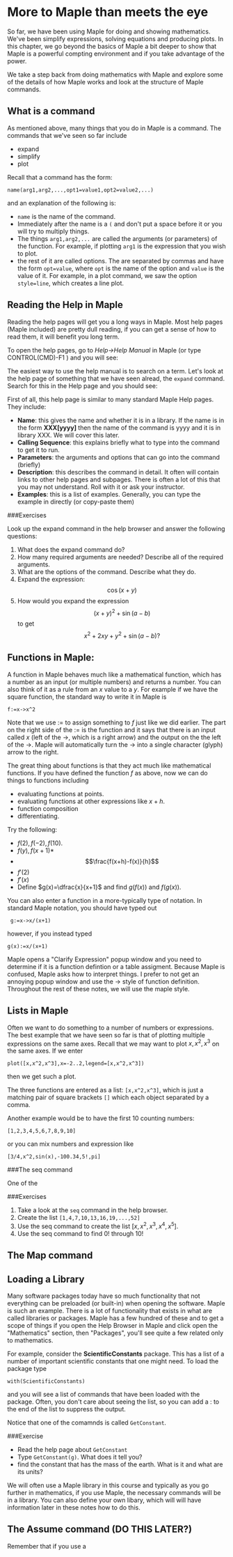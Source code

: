 More to Maple than meets the eye
==========

So far, we have been using Maple for doing and showing mathematics.  We've been simplify expressions, solving equations and producing plots.  In this chapter, we go beyond the basics of Maple a bit deeper to show that Maple is a  powerful compting environment and if you take advantage of the power.  

We take a step back from doing mathematics with Maple and explore some of the details of how Maple works and look at the structure of Maple commands.  

What is a command
------

As mentioned above, many things that you do in Maple is a command. The commands that we've seen so far include

* expand
* simplify
* plot

Recall that a command has the form:

```
name(arg1,arg2,...,opt1=value1,opt2=value2,...)
```
and an explanation of the following is:

* `name` is the name of the command. 
* Immediately after the name is a `(` and don't put a space before it or you will try to multiply things.   
* The things `arg1,arg2,...` are called the arguments (or parameters) of the function.  For example, if plotting `arg1` is the expression that you wish to plot. 
* the rest of it are called options.  The are separated by commas and have the form `opt=value`, where `opt` is the name of the option and `value` is the value of it.   For example, in a plot command, we saw the option `style=line`, which creates a line plot.  





Reading the Help in Maple
-----

Reading the help pages will get you a long ways in Maple.  Most help pages (Maple included) are pretty dull reading, if you can get a sense of how to read them, it will benefit you long term.  

To open the help pages, go to *Help->Help Manual* in Maple (or type CONTROL(CMD)-F1 ) and you will see:


The easiest way to use the help manual is to search on a term.  Let's look at the help page of something that we have seen alread, the `expand` command.  Search for this in the Help page and you should see:



First of all, this help page is similar to many standard Maple Help pages.  They include:

* **Name**: this gives the name and whether it is in a library.  If the name is in the form **XXX[yyyy]** then the name of the command is yyyy and it is in library XXX.  We will cover this later. 
* **Calling Sequence**: this explains briefly what to type into the command to get it to run. 
* **Parameters**: the arguments and options that can go into the command (briefly)
* **Description**: this describes the command in detail.  It often will contain links to other help pages and subpages.  There is often a lot of this that you may not understand.  Roll with it or ask your instructor.  
* **Examples**: this is a list of examples.  Generally, you can type the example in directly (or copy-paste them) 

###Exercises

Look up the expand command in the help browser and answer the following questions:
1.  What does the expand command do? 
2. How many required arguments are needed?  Describe all of the required arguments.
3. What are the options of the command.  Describe what they do. 
4. Expand the expression: $$\cos(x+y)$$ 
5. How would you expand the expression $$(x+y)^2 + \sin(a-b)$$ to get $$x^2+2xy+y^2+\sin(a-b)?$$



Functions in Maple:
------

A function in Maple behaves much like a mathematical function, which has a number as an input (or multiple numbers) and returns a number.  You can also think of it as a rule from an $x$ value to a $y$.  For example if we have the square function, the standard way to write it in Maple is
```
f:=x->x^2
```

Note that we use := to assign something to *f* just like we did earlier.  The part on the right side of the :=  is the function and it says that there is an input called *x* (left of the ->, which is a right arrow) and the output on the the left of the ->.   Maple will automatically turn the -> into a single character (glyph) arrow to the right. 

The great thing about functions is that they act much like mathematical functions.  If you have defined the function $f$ as above, now we can do things to functions including

* evaluating functions at points. 
* evaluating functions at other expressions like $x+h$. 
* function composition
* differentiating.  

Try the following:

* $f(2), f(-2), f(10)$.
* $f(y), f(x+1)$*
* $$\frac{f(x+h)-f(x)}{h}$$
* $f'(2)$
* $f'(x)$
* Define $g(x)=\dfrac{x}{x+1}$ and find $g(f(x))$ and $f(g(x))$.


You can also enter a function in a more-typically type of notation. In standard Maple notation, you should have typed out

``` g:=x->x/(x+1)```

however, if you instead typed

```g(x):=x/(x+1)```

Maple opens a "Clarify Expression" popup window and you need to determine if it is a function defintion or a table assigment.  Because Maple is confused, Maple asks how to interpret things.  I prefer to not get an annoying popup window and use the -> style of function definition.  Throughout the rest of these notes, we will use the maple style.  

Lists in Maple
-----

Often we want to do something to a number of numbers or expressions.  The best example that we have seen so far is that of plotting multiple expressions on the same axes.  Recall that we may want to plot $x, x^2, x^3$ on the same axes.  If we enter
```
plot([x,x^2,x^3],x=-2..2,legend=[x,x^2,x^3])
```
then we get such a plot. 

The three functions are entered as a list: `[x,x^2,x^3]`, which is just a matching pair of square brackets `[]` which each object separated by a  comma. 

Another example would be to have the first 10 counting numbers:
```
[1,2,3,4,5,6,7,8,9,10]
```
or you can mix numbers and expression like
```
[3/4,x^2,sin(x),-100.34,5!,pi]
```

###The seq command

One of the 


###Exercises

1. Take a look at the `seq` command in the help browser.
2. Create the list `[1,4,7,10,13,16,19,...,52]` 
3. Use the seq command to create the list $[x,x^2,x^3,x^4,x^5]$. 
4. Use the seq command to find 0! through 10!

The Map command
-----


Loading a Library
------

Many software packages today have so much functionality that not everything can be preloaded (or built-in) when opening the software.  Maple is such an example.  There is a lot of functionality that exists in what are called libraries or packages.  Maple has a few hundred of these and to get a scope of things if you open the Help Browser in Maple and click open the "Mathematics" section, then "Packages", you'll see quite a few related only to mathematics.  

For example, consider the **ScientificConstants** package.  This has a list of a number of important scientific constants that one might need.  To load the package type
```
with(ScientificConstants)
```

and you will see a list of commands that have been loaded with the package.  Often, you don't care about seeing the list, so you can add a : to the end of the list to suppress the output. 

Notice that one of the comamnds is called `GetConstant`.  

###Exercise

* Read the help page about `GetConstant`
* Type `GetConstant(g)`.   What does it tell you?
* find the constant that has the mass of the earth.  What is it and what are its units? 

We will often use a Maple library in this course and typically as you go further in mathematics, if you use Maple, the necessary commands will be in a library.  You can also define your own libary, which will will have information later in these notes how to do this. 



The Assume command (DO THIS LATER?)
-------

Remember that if you use a 